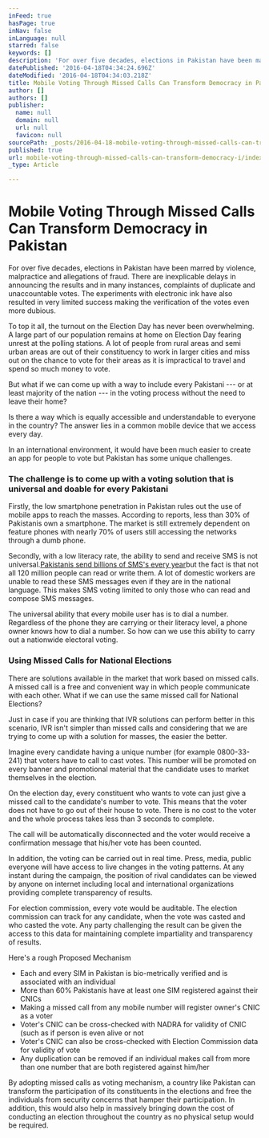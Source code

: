 ```yaml
---
inFeed: true
hasPage: true
inNav: false
inLanguage: null
starred: false
keywords: []
description: 'For over five decades, elections in Pakistan have been marred by violence, malpractice and allegations of fraud. There are inexplicable delays in announcing the results and in many instances, complaints of duplicate and unaccountable votes. The experiments with electronic ink have also resulted in very limited success making the verification of the votes even more dubious.'
datePublished: '2016-04-18T04:34:24.696Z'
dateModified: '2016-04-18T04:34:03.218Z'
title: Mobile Voting Through Missed Calls Can Transform Democracy in Pakistan
author: []
authors: []
publisher:
  name: null
  domain: null
  url: null
  favicon: null
sourcePath: _posts/2016-04-18-mobile-voting-through-missed-calls-can-transform-democracy-i.md
published: true
url: mobile-voting-through-missed-calls-can-transform-democracy-i/index.html
_type: Article

---
```

# Mobile Voting Through Missed Calls Can Transform Democracy in Pakistan

For over five decades, elections in Pakistan have been marred by violence, malpractice and allegations of fraud. There are inexplicable delays in announcing the results and in many instances, complaints of duplicate and unaccountable votes. The experiments with electronic ink have also resulted in very limited success making the verification of the votes even more dubious.

To top it all, the turnout on the Election Day has never been overwhelming. A large part of our population remains at home on Election Day fearing unrest at the polling stations. A lot of people from rural areas and semi urban areas are out of their constituency to work in larger cities and miss out on the chance to vote for their areas as it is impractical to travel and spend so much money to vote.

But what if we can come up with a way to include every Pakistani --- or at least majority of the nation --- in the voting process without the need to leave their home?

Is there a way which is equally accessible and understandable to everyone in the country? The answer lies in a common mobile device that we access every day.

In an international environment, it would have been much easier to create an app for people to vote but Pakistan has some unique challenges.

### **The challenge is to come up with a voting solution that is universal and doable for every Pakistani**

Firstly, the low smartphone penetration in Pakistan rules out the use of mobile apps to reach the masses. According to reports, less than 30% of Pakistanis own a smartphone. The market is still extremely dependent on feature phones with nearly 70% of users still accessing the networks through a dumb phone.

Secondly, with a low literacy rate, the ability to send and receive SMS is not universal.[Pakistanis send billions of SMS's every year][0]but the fact is that not all 120 million people can read or write them. A lot of domestic workers are unable to read these SMS messages even if they are in the national language. This makes SMS voting limited to only those who can read and compose SMS messages.

The universal ability that every mobile user has is to dial a number. Regardless of the phone they are carrying or their literacy level, a phone owner knows how to dial a number. So how can we use this ability to carry out a nationwide electoral voting.

### **Using Missed Calls for National Elections**

There are solutions available in the market that work based on missed calls. A missed call is a free and convenient way in which people communicate with each other. What if we can use the same missed call for National Elections?

Just in case if you are thinking that IVR solutions can perform better in this scenario, IVR isn't simpler than missed calls and considering that we are trying to come up with a solution for masses, the easier the better.

Imagine every candidate having a unique number (for example 0800-33-241) that voters have to call to cast votes. This number will be promoted on every banner and promotional material that the candidate uses to market themselves in the election.

On the election day, every constituent who wants to vote can just give a missed call to the candidate's number to vote. This means that the voter does not have to go out of their house to vote. There is no cost to the voter and the whole process takes less than 3 seconds to complete.

The call will be automatically disconnected and the voter would receive a confirmation message that his/her vote has been counted.

In addition, the voting can be carried out in real time. Press, media, public everyone will have access to live changes in the voting patterns. At any instant during the campaign, the position of rival candidates can be viewed by anyone on internet including local and international organizations providing complete transparency of results.

For election commission, every vote would be auditable. The election commission can track for any candidate, when the vote was casted and who casted the vote. Any party challenging the result can be given the access to this data for maintaining complete impartiality and transparency of results.

Here's a rough Proposed Mechanism

* Each and every SIM in Pakistan is bio-metrically verified and is associated with an individual
* More than 60% Pakistanis have at least one SIM registered against their CNICs
* Making a missed call from any mobile number will register owner's CNIC as a voter
* Voter's CNIC can be cross-checked with NADRA for validity of CNIC (such as if person is even alive or not
* Voter's CNIC can also be cross-checked with Election Commission data for validity of vote
* Any duplication can be removed if an individual makes call from more than one number that are both registered against him/her

By adopting missed calls as voting mechanism, a country like Pakistan can transform the participation of its constituents in the elections and free the individuals from security concerns that hamper their participation. In addition, this would also help in massively bringing down the cost of conducting an election throughout the country as no physical setup would be required.

[0]: http://propakistani.pk/2015/01/06/pakistanis-exchanged-3021-billion-sms-messages-2014/